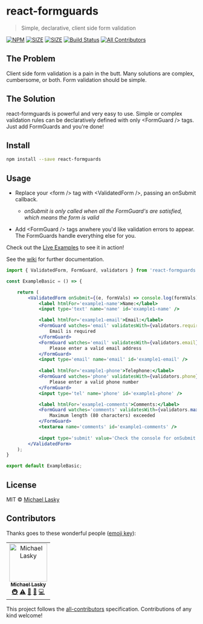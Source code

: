 # react-formguards
> Simple, declarative, client side form validation

[![NPM](https://img.shields.io/npm/v/react-formguards.svg)](https://www.npmjs.com/package/react-formguards) [![SIZE](https://img.shields.io/bundlephobia/min/react-formguards/latest.svg)](https://bundlephobia.com/result?p=react-formguards) [![SIZE](https://img.shields.io/bundlephobia/minzip/react-formguards/latest.svg)](https://bundlephobia.com/result?p=react-formguards) [![Build Status](https://travis-ci.com/michaellasky/react-formguards.svg?branch=master)](https://travis-ci.com/michaellasky/react-formguards) [![All Contributors](https://img.shields.io/badge/all_contributors-1-orange.svg?style=flat-square)](#contributors) 

## The Problem

Client side form validation is a pain in the butt.  Many solutions are complex, cumbersome, or both.  Form validation should be simple.

## The Solution

react-formguards is powerful and very easy to use.  Simple or complex validation rules can be declaratively defined with only &lt;FormGuard /&gt; tags.  Just add FormGuards and you're done!

## Install

```bash
npm install --save react-formguards
```

## Usage

* Replace your &lt;form /&gt; tag with &lt;ValidatedForm /&gt;, passing an onSubmit callback.  
  * *onSubmit is only called when all the FormGuard's are satisfied, which means the form is valid*

* Add &lt;FormGuard /&gt; tags anwhere you'd like validation errors to appear.  The FormGuards handle everything else for you.

Check out the [Live Examples](https://michaellasky.github.io/react-formguards/) to see it in action!

See the [wiki](https://github.com/michaellasky/react-formguards/wiki) for further documentation.

```jsx
import { ValidatedForm, FormGuard, validators } from 'react-formguards'

const ExampleBasic = () => {

    return (
        <ValidatedForm onSubmit={(e, formVals) => console.log(formVals)}>
            <label htmlFor='example1-name'>Name:</label>
            <input type='text' name='name' id='example1-name' />

            <label htmlFor='example1-email'>Email:</label>
            <FormGuard watches='email' validatesWith={validators.required} >
                Email is required  
            </FormGuard> 
            <FormGuard watches='email' validatesWith={validators.email} >
                Please enter a valid email address  
            </FormGuard> 
            <input type='email' name='email' id='example1-email' />  
            
            <label htmlFor='example1-phone'>Telephone:</label>
            <FormGuard watches='phone' validatesWith={validators.phone} >
                Please enter a valid phone number  
            </FormGuard> 
            <input type='tel' name='phone' id='example1-phone' />  

            <label htmlFor='example1-comments'>Comments:</label>
            <FormGuard watches='comments' validatesWith={validators.maxLength(80)} >
                Maximum length (80 characters) exceeded
            </FormGuard> 
            <textarea name='comments' id='example1-comments' />  
            
            <input type='submit' value='Check the console for onSubmit' />
        </ValidatedForm>
    );
}

export default ExampleBasic;
```

## License

MIT © [Michael Lasky](https://github.com/NuclearHorseStudios)

## Contributors

Thanks goes to these wonderful people ([emoji key](https://allcontributors.org/docs/en/emoji-key)):

<!-- ALL-CONTRIBUTORS-LIST:START - Do not remove or modify this section -->
<!-- prettier-ignore -->
<table><tr><td align="center"><a href="https://github.com/michaellasky"><img src="https://avatars2.githubusercontent.com/u/6646599?v=4" width="100px;" alt="Michael Lasky"/><br /><sub><b>Michael Lasky</b></sub></a><br /><a href="#infra-michaellasky" title="Infrastructure (Hosting, Build-Tools, etc)">🚇</a> <a href="https://github.com/michaellasky/react-formguards/commits?author=michaellasky" title="Tests">⚠️</a> <a href="https://github.com/michaellasky/react-formguards/commits?author=michaellasky" title="Documentation">📖</a> <a href="#maintenance-michaellasky" title="Maintenance">🚧</a> <a href="https://github.com/michaellasky/react-formguards/commits?author=michaellasky" title="Code">💻</a></td></tr></table>

<!-- ALL-CONTRIBUTORS-LIST:END -->

This project follows the [all-contributors](https://github.com/all-contributors/all-contributors) specification. Contributions of any kind welcome!
